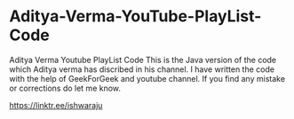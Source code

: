 # Aditya-Verma-YouTube-PlayList-Code
Aditya Verma Youtube PlayList Code
This is the Java version of the code which Aditya verma has discribed in his channel.
I have written the code with the help of GeekForGeek and youtube channel.
If you find any mistake or corrections do let me know.

<a> https://linktr.ee/ishwaraju <a>
